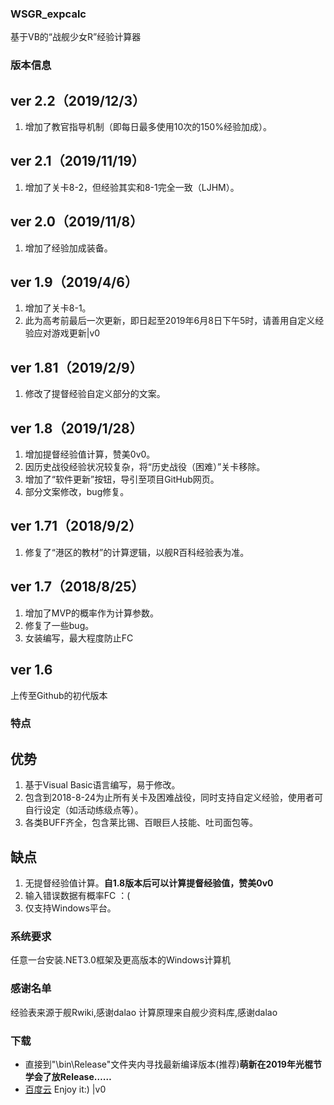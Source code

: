 ### WSGR_expcalc
基于VB的“战舰少女R”经验计算器
### 版本信息
## ver 2.2（2019/12/3）
1. 增加了教官指导机制（即每日最多使用10次的150%经验加成）。
## ver 2.1（2019/11/19）
1. 增加了关卡8-2，但经验其实和8-1完全一致（LJHM）。
## ver 2.0（2019/11/8）
1. 增加了经验加成装备。
## ver 1.9（2019/4/6）
1. 增加了关卡8-1。
2. 此为高考前最后一次更新，即日起至2019年6月8日下午5时，请善用自定义经验应对游戏更新|v0
## ver 1.81（2019/2/9）
1. 修改了提督经验自定义部分的文案。
## ver 1.8（2019/1/28）
1. 增加提督经验值计算，赞美0v0。
2. 因历史战役经验状况较复杂，将“历史战役（困难）”关卡移除。
3. 增加了“软件更新”按钮，导引至项目GitHub网页。
4. 部分文案修改，bug修复。
## ver 1.71（2018/9/2）
1. 修复了“港区的教材”的计算逻辑，以舰R百科经验表为准。
## ver 1.7（2018/8/25）
1. 增加了MVP的概率作为计算参数。
2. 修复了一些bug。
3. 女装编写，最大程度防止FC
## ver 1.6
上传至Github的初代版本
### 特点
## 优势
1. 基于Visual Basic语言编写，易于修改。
2. 包含到2018-8-24为止所有关卡及困难战役，同时支持自定义经验，使用者可自行设定（如活动练级点等）。
3. 各类BUFF齐全，包含莱比锡、百眼巨人技能、吐司面包等。
## 缺点
1. 无提督经验值计算。**自1.8版本后可以计算提督经验值，赞美0v0**
2. 输入错误数据有概率FC ：(
3. 仅支持Windows平台。
### 系统要求
任意一台安装.NET3.0框架及更高版本的Windows计算机
### 感谢名单
 经验表来源于舰Rwiki,感谢dalao
 计算原理来自舰少资料库,感谢dalao
### 下载
- 直接到"\bin\Release\"文件夹内寻找最新编译版本(推荐)**萌新在2019年光棍节学会了放Release……**
- [百度云](https://pan.baidu.com/s/1_rFDiBhbmew01EnYVltsfQ)
 Enjoy it:) |v0

